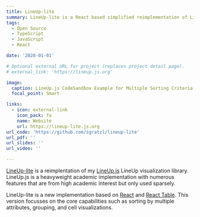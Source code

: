 ```yaml
---
title: LineUp-lite
summary: LineUp-lite is a React based simplified reimplementation of LineUp.js
tags:
  - Open Source
  - TypeScript
  - JavaScript
  - React

date: '2020-01-01'

# Optional external URL for project (replaces project detail page).
# external_link: 'https://lineup.js.org'

image:
  caption: LineUp.js CodeSandbox Example for Multiple Sorting Criteria
  focal_point: Smart

links:
  - icon: external-link
    icon_pack: fa
    name: Website
    url: https://lineup-lite.js.org
url_code: 'https://github.com/sgratzl/lineup-lite'
url_pdf: ''
url_slides: ''
url_video: ''

---
```


[LineUp-lite](https://lineup-lite.js.org) is a reimplentation of my [LineUp.js](https://lineup.js.org) LineUp visualization library.
LineUp.js is a heavyweight academic implementation with numerous features that are from high academic interest but only used sparsely.

LineUp-lite is a new implementation based on [React](https://reactjs.org/) and [React Table](https://tanstack.com/table/v8/docs/adapters/react-table).
This version focusses on the core capabilities such as sorting by multiple attributes, grouping, and cell visualizations.
